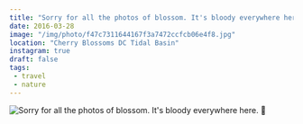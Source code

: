 ```yaml
---
title: "Sorry for all the photos of blossom. It's bloody everywhere here. 🌸"
date: 2016-03-28
image: "/img/photo/f47c7311644167f3a7472ccfcb06e4f8.jpg"
location: "Cherry Blossoms DC Tidal Basin"
instagram: true
draft: false
tags:
 - travel
 - nature
---
```


![Sorry for all the photos of blossom. It's bloody everywhere here. 🌸](/img/photo/f47c7311644167f3a7472ccfcb06e4f8.jpg)
